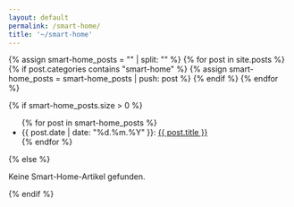 ```yaml
---
layout: default
permalink: /smart-home/
title: '~/smart-home'
---
```


{% assign smart-home_posts = "" | split: "" %}
{% for post in site.posts %}
  {% if post.categories contains "smart-home" %}
    {% assign smart-home_posts = smart-home_posts | push: post %}
  {% endif %}
{% endfor %}

{% if smart-home_posts.size > 0 %}
  <ul>
  {% for post in smart-home_posts %}
    <li>
      {{ post.date | date: "%d.%m.%Y" }}: <a href="{{ post.url | relative_url }}">{{ post.title }}</a>
    </li>
  {% endfor %}
  </ul>
{% else %}
  <p>Keine Smart-Home-Artikel gefunden.</p>
{% endif %}
